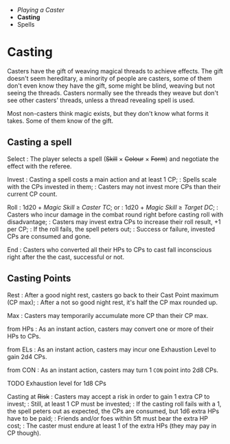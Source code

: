 
<!-- .margin.compass -->
* _Playing a Caster_
* **Casting**
* Spells


# Casting

Casters have the gift of weaving magical threads to achieve effects. The gift doesn't seem hereditary, a minority of people are casters, some of them don't even know they have the gift, some might be blind, weaving but not seeing the threads. Casters normally see the threads they weave but don't see other casters' threads, unless a thread revealing spell is used.

Most non-casters think magic exists, but they don't know what forms it takes. Some of them know of the gift.


## Casting a spell

Select
: The player selects a spell (~~Skill~~ × ~~Colour~~ × ~~Form~~) and negotiate the effect with the referee.


Invest
: Casting a spell costs a main action and at least 1 CP;
: Spells scale with the CPs invested in them;
: Casters may not invest more CPs than their current CP count.

Roll
: 1d20 + _Magic Skill_ ≥ _Caster TC_; or
: 1d20 + _Magic Skill_ ≥ _Target DC_;
: Casters who incur damage in the combat round right before casting roll with disadvantage;
: Casters may invest extra CPs to increase their roll result, +1 per CP;
: If the roll fails, the spell peters out;
: Success or failure, invested CPs are consumed and gone.

End
: Casters who converted all their HPs to CPs to cast fall inconscious right after the the cast, successful or not.


## Casting Points

Rest
: After a good night rest, casters go back to their Cast Point maximum (CP max);
: After a not so good night rest, it's half the CP max rounded up.

Max
: Casters may temporarily accumulate more CP than their CP max.

from HPs
: As an instant action, casters may convert one or more of their HPs to CPs.

from ELs
: As an instant action, casters may incur one Exhaustion Level to gain 2d4 CPs.

from CON
: As an instant action, casters may turn 1 `CON` point into 2d8 CPs.


<!-- RETURN -->

TODO Exhaustion level for 1d8 CPs

Casting at ~~Risk~~
: Casters may accept a risk in order to gain 1 extra CP to invest;
: Still, at least 1 CP must be invested;
: If the casting roll fails with a 1, the spell peters out as expected, the CPs are consumed, but 1d6 extra HPs have to be paid;
: Friends and/or foes within 5ft must bear the extra HP cost;
: The caster must endure at least 1 of the extra HPs (they may pay in CP though).

